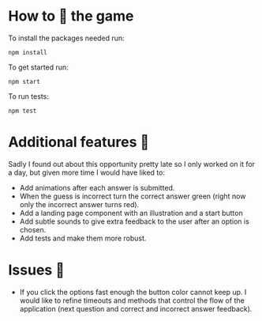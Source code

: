 # How to :running: the game

To install the packages needed run:
```
npm install
```
To get started run:

```
npm start
```
To run tests:

```
npm test
```


# Additional features :dizzy:

Sadly I found out about this opportunity pretty late so I only worked on it for a day, but given more time I would have liked to:

- Add animations after each answer is submitted.
- When the guess is incorrect turn the correct answer green (right now only the incorrect answer turns red).
- Add a landing page component with an illustration and a start button
- Add subtle sounds to give extra feedback to the user after an option is chosen.
- Add tests and make them more robust.



# Issues :space_invader:

- If you click the options fast enough the button color cannot keep up. I would like to refine timeouts and methods that control the flow of the application (next question and correct and incorrect answer feedback).

